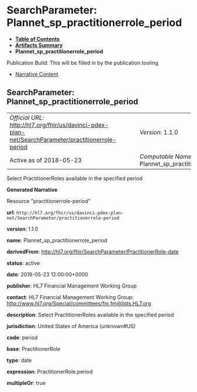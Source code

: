 # SearchParameter: Plannet\_sp\_practitionerrole\_period

* [**Table of Contents**](toc.html)
* [**Artifacts Summary**](artifacts.html)
* **Plannet\_sp\_practitionerrole\_period**

Publication Build: This will be filled in by the publication tooling

* [Narrative Content](#)

## SearchParameter: Plannet\_sp\_practitionerrole\_period

|  |  |  |  |  |
| --- | --- | --- | --- | --- |
| *Official URL*: http://hl7.org/fhir/us/davinci-pdex-plan-net/SearchParameter/practitionerrole-period | | | | *Version*: 1.1.0 |
| Active as of 2018-05-23 | | | | *Computable Name*: Plannet\_sp\_practitionerrole\_period |

Select PractitionerRoles available in the specified period

**Generated Narrative**

Resource "practitionerrole-period"

**url**: `http://hl7.org/fhir/us/davinci-pdex-plan-net/SearchParameter/practitionerrole-period`

**version**: 1.1.0

**name**: Plannet\_sp\_practitionerrole\_period

**derivedFrom**: <http://hl7.org/fhir/SearchParameter/PractitionerRole-date>

**status**: active

**date**: 2018-05-23 12:00:00+0000

**publisher**: HL7 Financial Management Working Group

**contact**: HL7 Financial Management Working Group: <http://www.hl7.org/Special/committees/fm>,[fm@lists.HL7.org](mailto:fm@lists.HL7.org)

**description**: Select PractitionerRoles available in the specified period

**jurisdiction**: United States of America  (unknown#US)

**code**: period

**base**: PractitionerRole

**type**: date

**expression**: PractitionerRole.period

**multipleOr**: true